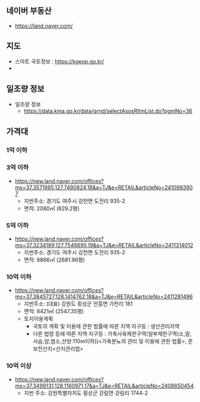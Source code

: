 # 
## 네이버 부동산
- https://land.naver.com/
## 지도
- 스마트 국토정보 : https://kgeop.go.kr/
- 
## 일조량 정보
- 일조량 정보
  - https://data.kma.go.kr/data/grnd/selectAsosRltmList.do?pgmNo=36
## 가격대
### 1억 이하

### 3억 이하
- https://new.land.naver.com/offices?ms=37.3571985,127.7490824,18&a=TJ&e=RETAIL&articleNo=2410983907
  - 지번주소: 경기도 여주시 강천면 도전리 935-2
  - 면적: 2080㎡ (629.2평)

### 5억 이하
- https://new.land.naver.com/offices?ms=37.3234189,127.7546695,19&a=TJ&e=RETAIL&articleNo=2411314012
  - 지번주소: 경기도 여주시 강천면 도전리 935-2
  - 면적: 8866㎡ (2681.96평)


### 10억 이하
- https://new.land.naver.com/offices?ms=37.3845727,128.1414762,18&a=TJ&e=RETAIL&articleNo=2411281496
  - 지번주소: (대표) 강원도 횡성군 안흥면 가천리 181
  - 면적: 8421㎡ (2547.35평)
  - 토지이용계획
    - 국토의 계획 및 이용에 관한 법률에 따른 지역·지구등 : 생산관리지역
    - 다른 법령 등에 따른 지역·지구등 : 가축사육제한구역(일부제한구역(소,말,사슴,양,염소,산양:110m이하))<가축분뇨의 관리 및 이용에 관한 법률>, 준보전산지<산지관리법>
### 10억 이상
- https://new.land.naver.com/offices?ms=37.3499131,128.1160971,17&a=TJ&e=RETAIL&articleNo=2408650454
    - 지번 주소: 강원특별자치도 횡성군 강림면 강림리 1744-2
